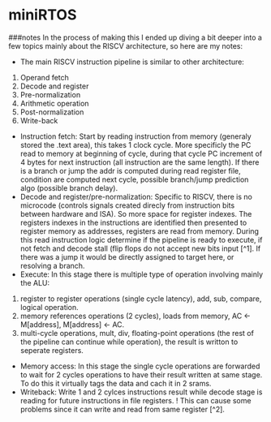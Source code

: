 # miniRTOS

###notes
In the process of making this I ended up diving a bit deeper into a few topics mainly about the RISCV architecture,
so here are my notes:

- The main RISCV instruction pipeline is similar to other architecture:
1. Operand fetch
2. Decode and register
3. Pre-normalization
4. Arithmetic operation
5. Post-normalization
6. Write-back

- Instruction fetch:
Start by reading instruction from memory (generaly stored the .text area), this takes 1 clock cycle.
More specificly the PC read to memory at beginning of cycle, during that cycle PC increment of 4 bytes for next instruction (all instruction are the same length).
If there is a branch or jump the addr is computed during read register file, condition are computed next cycle, possible branch/jump prediction algo (possible branch delay).
- Decode and register/pre-normalization:
Specific to RISCV, there is no microcode (controls signals created direcly from instruction bits between hardware and ISA). So more space for register indexes. 
The registers indexes in the instructions are identified then presented to register memory as addresses, registers are read from memory.
During this read instruction logic determine if the pipeline is ready to execute, if not fetch and decode stall (flip flops do not accept new bits input [^1].
If there was a jump it would be directly assigned to target here, or resolving a branch.
- Execute:
In this stage there is multiple type of operation involving mainly the ALU:
1. register to register operations (single cycle latency), add, sub, compare, logical operation.
2. memory references operations (2 cycles), loads from memory, AC <- M[address], M[address] <- AC.
3. multi-cycle operations, mult, div, floating-point operations (the rest of the pipeline can continue while operation), the result is writton to seperate registers.
- Memory access:
In this stage the single cycle operations are forwarded to wait for 2 cycles operations to have their result written at same stage. To do this it virtually tags the data and cach it in 2 srams.
- Writeback:
Write 1 and 2 cylces instructions result while decode stage is reading for future instructions in file registers. ! This can cause some problems since it can write and read from same register [^2].


